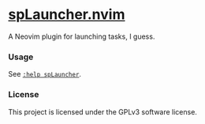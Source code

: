 # [spLauncher.nvim](https://github.com/speelbarrow/spLauncher.nvim)

A Neovim plugin for launching tasks, I guess.


### Usage

See [`:help spLauncher`](./doc/spLauncher.txt).

### License
This project is licensed under the GPLv3 software license.
